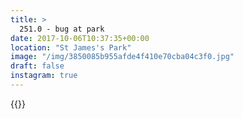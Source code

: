 ```yaml
---
title: >
  251.0 - bug at park
date: 2017-10-06T10:37:35+00:00
location: "St James's Park"
image: "/img/3850085b955afde4f410e70cba04c3f0.jpg"
draft: false
instagram: true
---
```


{{<photo src="/img/3850085b955afde4f410e70cba04c3f0.jpg">}}
